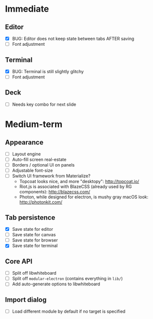 
# Immediate

## Editor
- [X] BUG: Editor does not keep state between tabs AFTER saving
- [ ] Font adjustment

## Terminal
- [X] BUG: Terminal is still slightly glitchy
- [ ] Font adjustment

## Deck
- [ ] Needs key combo for next slide


# Medium-term

## Appearance
- [ ] Layout engine
- [ ] Auto-fill screen real-estate
- [ ] Borders / optional UI on panels
- [ ] Adjustable font-size
- [ ] Switch UI framework from Materialize?
    * Topcoat looks nice, and more "desktopy": http://topcoat.io/
    * Riot.js is associated with BlazeCSS (already used by RG
      components): http://blazecss.com/
    * Photon, while designed for electron, is mushy gray macOS look:
      http://photonkit.com/

## Tab persistence
- [X] Save state for editor
- [ ] Save state for canvas
- [ ] Save state for browser
- [X] Save state for terminal

## Core API
- [ ] Split off libwhiteboard
- [ ] Split off `modular-electron` (contains everything in `lib/`)
- [ ] Add auto-generate options to libwhiteboard

## Import dialog
- [ ] Load different module by default if no target is specified

